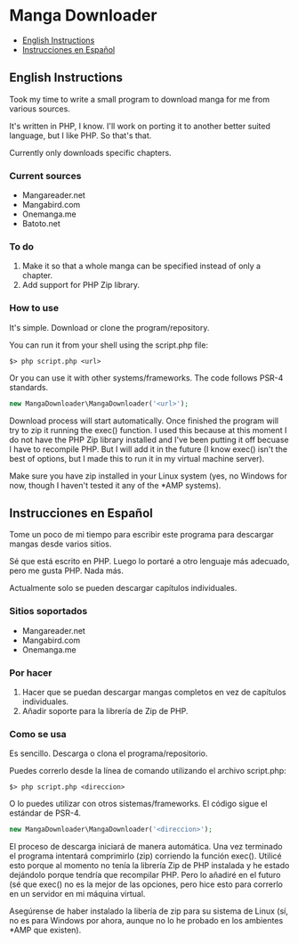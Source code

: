 Manga Downloader
================

* [English Instructions](#en)
* [Instrucciones en Español](#es)

<a name="en"></a>English Instructions
--------------------
Took my time to write a small program to download manga for me from various sources.

It's written in PHP, I know. I'll work on porting it to another better suited language, but I like PHP. So that's that.

Currently only downloads specific chapters.


### Current sources
* Mangareader.net
* Mangabird.com
* Onemanga.me
* Batoto.net


### To do
1. Make it so that a whole manga can be specified instead of only a chapter.
2. Add support for PHP Zip library.


### How to use
It's simple. Download or clone the program/repository.

You can run it from your shell using the script.php file:
```shell
$> php script.php <url>
```

Or you can use it with other systems/frameworks. The code follows PSR-4 standards.
```php
new MangaDownloader\MangaDownloader('<url>');
```

Download process will start automatically. Once finished the program will try to zip it running the exec() function. I used this because at this moment I do not have the PHP Zip library installed and I've been putting it off becuase I have to recompile PHP. But I will add it in the future (I know exec() isn't the best of options, but I made this to run it in my virtual machine server).

Make sure you have zip installed in your Linux system (yes, no Windows for now, though I haven't tested it any of the *AMP systems).


<a name="es"></a>Instrucciones en Español
------------------------
Tome un poco de mi tiempo para escribir este programa para descargar mangas desde varios sitios.

Sé que está escrito en PHP. Luego lo portaré a otro lenguaje más adecuado, pero me gusta PHP. Nada más.

Actualmente solo se pueden descargar capítulos individuales.


### Sitios soportados
* Mangareader.net
* Mangabird.com
* Onemanga.me


### Por hacer
1. Hacer que se puedan descargar mangas completos en vez de capítulos individuales.
2. Añadir soporte para la librería de Zip de PHP.


### Como se usa
Es sencillo. Descarga o clona el programa/repositorio.

Puedes correrlo desde la línea de comando utilizando el archivo script.php:
```shell
$> php script.php <direccion>
```

O lo puedes utilizar con otros sistemas/frameworks. El código sigue el estándar de PSR-4.
```php
new MangaDownloader\MangaDownloader('<direccion>');
```

El proceso de descarga iniciará de manera automática. Una vez terminado el programa intentará comprimirlo (zip) corriendo la función exec(). Utilicé esto porque al momento no tenía la librería Zip de PHP instalada y he estado dejándolo porque tendría que recompilar PHP. Pero lo añadiré en el futuro (sé que exec() no es la mejor de las opciones, pero hice esto para correrlo en un servidor en mi máquina virtual.

Asegúrense de haber instalado la libería de zip para su sistema de Linux (sí, no es para Windows por ahora, aunque no lo he probado en los ambientes *AMP que existen).

